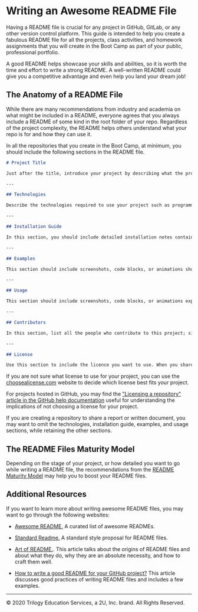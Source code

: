 # Writing an Awesome README File

Having a README file is crucial for any project in GitHub, GitLab, or any other version control platform. This guide is intended to help you create a fabulous README file for all the projects, class activities, and homework assignments that you will create in the Boot Camp as part of your public, professional portfolio.

A good README helps showcase your skills and abilities, so it is worth the time and effort to write a strong README. A well-written README could give you a competitive advantage and even help you land your dream job!

## The Anatomy of a README File

While there are many recommendations from industry and academia on what might be included in a README, everyone agrees that you always include a README of some kind in the root folder of your repo. Regardless of the project complexity, the README helps others understand what your repo is for and how they can use it.

In all the repositories that you create in the Boot Camp, at minimum, you should include the following sections in the README file.

```markdown
# Project Title

Just after the title, introduce your project by describing what the project is about, what problem inspired you to create this project, and/or what the main benefit for the potential user of your project might be.

---

## Technologies

Describe the technologies required to use your project such as programming languages, libraries, frameworks, and operating systems. Be sure to include the specific versions of any critical dependencies that you have used in the stable version of your project.

---

## Installation Guide

In this section, you should include detailed installation notes containing code blocks and screenshots.

---

## Examples

This section should include screenshots, code blocks, or animations showing how your project works.

---

## Usage

This section should include screenshots, code blocks, or animations explaining how to use your project.

---

## Contributors

In this section, list all the people who contribute to this project; since you may want to be reached by recruiters or potential collaborators, include your contact e-mail, and optionally your LinkedIn or Twitter profile.

---

## License

Use this section to include the licence you want to use. When you share a project on a repository, especially a public one, it's important to choose the right license to specify to others what they can and can not do with your source code and files.

```

If you are not sure what license to use for your project, you can use the [choosealicense.com](https://choosealicense.com/) website to decide which license best fits your project.

For projects hosted in GitHub, you may find the ["Licensing a repository" article in the GitHub help documentation](https://help.github.com/en/github/creating-cloning-and-archiving-repositories/licensing-a-repository) useful for understanding the implications of not choosing a license for your project.

If you are creating a repository to share a report or written document, you may want to omit the technologies, installation guide, examples, and usage sections, while retaining the other sections.

## The README Files Maturity Model

Depending on the stage of your project, or how detailed you want to go while writing a README file, the recommendations from the [README Maturity Model](https://github.com/LappleApple/feedmereadmes/blob/master/README-maturity-model.md#readme-maturity-model) may help you to boost your README files.

## Additional Resources

If you want to learn more about writing awesome README files, you may want to go through the following websites:

* [Awesome README.](https://github.com/matiassingers/awesome-readme) A curated list of awesome READMEs.

* [Standard Readme.](https://github.com/RichardLitt/standard-readme) A standard style proposal for README files.

* [Art of README.](https://github.com/noffle/art-of-readme). This article talks about the origins of README files and about what they do, why they are an absolute necessity, and how to craft them well.

* [How to write a good README for your GitHub project?](https://bulldogjob.com/news/449-how-to-write-a-good-readme-for-your-github-project) This article discusses good practices of writing README files and includes a few examples.

---
© 2020 Trilogy Education Services, a 2U, Inc. brand. All Rights Reserved.
